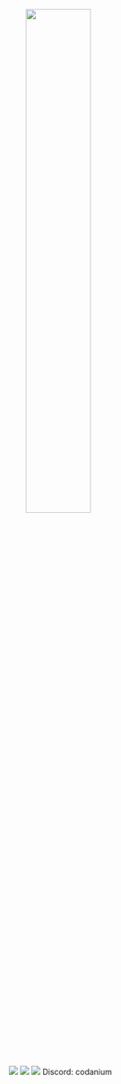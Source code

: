 <p align = "center">
  <img width="48%" src = "https://github-readme-streak-stats.herokuapp.com/?user=saket1225&theme=radical">
</p>

<p align="center">
  &nbsp;
  <a href="[https://www.youtube.com/channel/UCErV65oPNiYu-uLNs_AmwaA](https://www.youtube.com/watch?v=dQw4w9WgXcQ)"><img src="https://img.shields.io/badge/YouTube-FF0000?style=for-the-badge&logo=youtube&logoColor=white"></a>
    <a href="https://twitter.com/codanium_"><img src="https://img.shields.io/badge/Twitter-1DA1F2?style=for-the-badge&logo=twitter&logoColor=white" /></a>
  <a href="https://www.instagram.com/saket_criven/"><img src="https://img.shields.io/badge/Instagram-E4405F?style=for-the-badge&logo=twitter&logoColor=white" /></a>
  Discord: codanium
</p>
